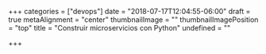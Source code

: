 +++
categories = ["devops"]
date = "2018-07-17T12:04:55-06:00"
draft = true
metaAlignment = "center"
thumbnailImage = ""
thumbnailImagePosition = "top"
title = "Construir microservicios con Python"
undefined = ""

+++
 